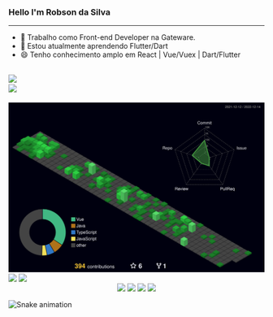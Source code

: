 ### Hello I'm Robson da Silva
<hr>

- 🔭 Trabalho como Front-end Developer na Gateware.
- 🌱 Estou atualmente aprendendo Flutter/Dart
- 😄 Tenho conhecimento amplo em React | Vue/Vuex | Dart/Flutter

<br>

<img src="https://github-profile-trophy.vercel.app/?username=robinndev&row=1&column=6&theme=dracula&margin-w=15&margin-h=15"/>

<!-- Tecnologis que domino -->

<br>
<a href="https://skillicons.dev">
  <img src="https://skillicons.dev/icons?i=vue,nuxt,react,flutter,dart,javascript,typescript,linux,git,vscode,css,html,tailwind,sass,bootstrap" />
</a>

<br>
<br>

<img src="./profile-3d-contrib/profile-night-green.svg" />

<!-- Endereços para contato -->

<div> 
<a href="https://www.linkedin.com/in/robinndev/" target="_blank"><img src="https://img.shields.io/badge/-LinkedIn-%230077B5?style=for-the-badge&logo=linkedin&logoColor=white" target="_blank"></a> <a target='_blank' href = "robson.developer@hotmail.com"><img src="https://img.shields.io/badge/-Gmail-db4a39?style=for-the-badge&logo=gmail&logoColor=white" target="_blank"></a>
</div>

  <div align="center"> 
  <a href="https://www.youtube.com/channel/UC8GoStv0qTHZLikuiuSWvAg" target="_blank"><img src="https://img.shields.io/badge/YouTube-FF0000?style=for-the-badge&logo=youtube&logoColor=white" target="_blank"></a>
  <a href="https://instagram.com/eduardofaneli" target="_blank"><img src="https://img.shields.io/badge/-Instagram-%23E4405F?style=for-the-badge&logo=instagram&logoColor=white" target="_blank"></a> 	 
  <a href = "mailto:eduardofaneli2@gmail.com"><img src="https://img.shields.io/badge/-Gmail-%23333?style=for-the-badge&logo=gmail&logoColor=white" target="_blank"></a>
  <a href="https://www.linkedin.com/in/eduardo-faneli-57945735/" target="_blank"><img src="https://img.shields.io/badge/-LinkedIn-%230077B5?style=for-the-badge&logo=linkedin&logoColor=white" target="_blank"></a>    
</div>
  
  ![Snake animation](https://github.com/eduardofaneli/eduardofaneli/blob/output/github-contribution-grid-snake.svg)
